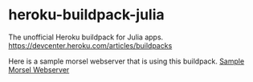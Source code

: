 heroku-buildpack-julia
======================

The unofficial Heroku buildpack for Julia apps.  https://devcenter.heroku.com/articles/buildpacks

Here is a sample morsel webserver that is using this buildpack. [Sample Morsel Webserver](https://www.google.com)
